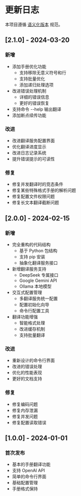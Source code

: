 # 更新日志

本项目遵循 [语义化版本](https://semver.org/lang/zh-CN/) 规范。

## [2.1.0] - 2024-03-20

### 新增
- 添加手册优化功能
  - 支持移除无意义符号和行
  - 支持批量优化
  - 添加递归处理选项
- 改进错误处理机制
  - 详细的错误信息
  - 更好的错误恢复
- 支持命令 --help 输出翻译
- 添加断点续传功能

### 改进
- 改进翻译服务配置界面
- 优化翻译进度显示
- 改进日志记录系统
- 提升错误提示的可读性

### 修复
- 修复并发翻译时的竞态条件
- 修复某些特殊格式手册的解析问题
- 修复配置文件权限问题
- 修复长文本翻译截断问题

## [2.0.0] - 2024-02-15

### 新增
- 完全重构的代码结构
  - 基于 Python 包结构
  - 支持 pip 安装
  - 抽象化翻译服务接口
- 新增翻译服务支持
  - DeepSeek 专属接口
  - Google Gemini API
  - Ollama 本地模型
- 交互式配置管理
  - 多翻译服务统一配置
  - 配置初始化向导
  - 命令行配置工具
- 翻译功能增强
  - 智能格式处理
  - 改进缓存机制
  - 支持批量翻译

### 改进
- 重新设计的命令行界面
- 改进的错误处理
- 优化的性能表现
- 更好的文档支持

### 修复
- 修复编码问题
- 修复内存泄漏
- 修复并发问题
- 修复配置读取错误

## [1.0.0] - 2024-01-01

### 首次发布
- 基本的手册翻译功能
- 支持 OpenAI API
- 简单的命令行界面
- 基础配置管理
- 手册格式保持 